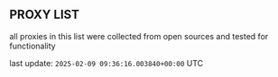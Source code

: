## PROXY LIST

all proxies in this list were collected from open sources and tested for functionality

last update: `2025-02-09 09:36:16.003840+00:00` UTC
